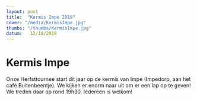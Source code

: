 ```yaml
---
layout: post
title:  "Kermis Impe 2019"
cover: "/media/KermisImpe.jpg"
thumbs: "/thumbs/KermisImpe.jpg"
datum:   12/10/2019
---
```


# Kermis Impe

Onze Herfsttournee start dit jaar op de kermis van Impe (Impedorp, aan het café Buitenbeentje). We kijken er enorm naar uit om er een lap op te geven! 
We treden daar op rond 19h30. Iedereen is welkom!
